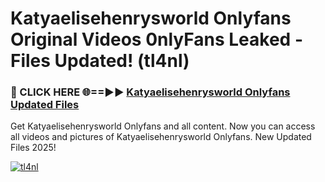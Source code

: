 # Katyaelisehenrysworld Onlyfans Original Videos 0nlyFans Leaked - Files Updated! (tl4nl)

<h3>🔴 CLICK HERE 🌐==►► <a href="https://tinyurl.com/ehrbuxhb" rel="nofollow">Katyaelisehenrysworld Onlyfans Updated Files</a></h3>

Get Katyaelisehenrysworld Onlyfans and all content. Now you can access all videos and pictures of Katyaelisehenrysworld Onlyfans. New Updated Files 2025!

[![tl4nl](https://i.imgur.com/lVYEuWS.gif)](https://tinyurl.com/ehrbuxhb)
